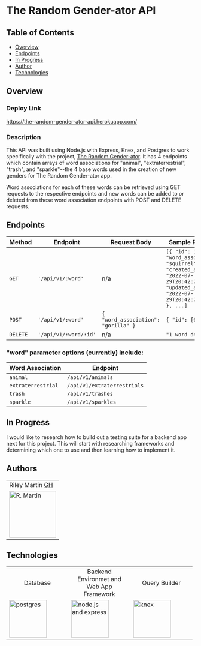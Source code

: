 # The Random Gender-ator API

## Table of Contents
* [Overview](#overview)
* [Endpoints](#endpoints)
* [In Progress](#inprogress)
* [Author](#author)
* [Technologies](#technologies)

## Overview 

### Deploy Link

https://the-random-gender-ator-api.herokuapp.com/

### Description

This API was built using Node.js with Express, Knex, and Postgres to work specifically with the project, [The Random Gender-ator](https://github.com/RMartin0717/random-gender-ator/blob/main/README.md). It has 4 endpoints which contain arrays of word associations for "animal", "extraterrestrial", "trash", and "sparkle"--the 4 base words used in the creation of new genders for The Random Gender-ator app.

Word associations for each of these words can be retrieved using GET requests to the respective endpoints and new words can be added to or deleted from these word association endpoints with POST and DELETE requests.

## Endpoints 

| Method | Endpoint | Request Body | Sample Response
--- | --- | --- | ---
`GET` | `'/api/v1/:word'` | n/a | `[{ "id": 1, "word_association": "squirrel", "created_at": "2022-07-29T20:42:22.972Z", "updated_at": "2022-07-29T20:42:22.972Z" }, ...]`
`POST` | `'/api/v1/:word'` | `{ "word_association": "gorilla" }` | `{ "id": [6] }`
`DELETE` | `'/api/v1/:word/:id'` | n/a | `"1 word deleted"`

### "word" parameter options (currently) include:

| Word Association | Endpoint
--- | ---
`animal` | `/api/v1/animals`
`extraterrestrial` | `/api/v1/extraterrestrials`
`trash` | `/api/v1/trashes`
`sparkle` | `/api/v1/sparkles`

## In Progress

I would like to research how to build out a testing suite for a backend app next for this project. This will start with researching frameworks and determining which one to use and then learning how to implement it.

## Authors
<table>
    <tr>
        <td> Riley Martin <a href="https://github.com/RMartin0717">GH</td>
    </tr>
    </tr>
        <td><img src="https://avatars.githubusercontent.com/u/76501236?s=460&u=56de3268b98bd73447d785601176518e3cd0141c&v=4" alt="R. Martin" width="125" height="auto" /></td>
    </tr>
</table>

## Technologies
<table>
<tr>
        <td width="150" align="center">Database</td>
        <td width="150" align="center">Backend Environmet and Web App Framework</td>
        <td width="150" align="center">Query Builder</td>
    </tr>  
<tr>
    <td><img src="https://encrypted-tbn0.gstatic.com/images?q=tbn:ANd9GcRY5B8GMClLqIJ2RObCTxzObLFKRYbg7fIKlCaZIOqnQhglC9o5DXT7Eg5YWNTnIidoHD4&usqp=CAU" alt="postgres" width="100" height="auto" /></td>
    <td><img src="https://encrypted-tbn0.gstatic.com/images?q=tbn:ANd9GcS9wwdNyt-3YpkexQQVyaLIqDLqFlSEBcAxjywEX9L_n_UutEm74piqD4h5NElu6gOQxEw&usqp=CAU" alt="node.js and express" width="100" height="auto" />         </td>
    <td><img src="https://img.stackshare.io/service/3376/knex.png" alt="knex" width="100" height="auto" /></td>
  </tr>
</table>
